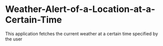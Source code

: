 # Weather-Alert-of-a-Location-at-a-Certain-Time
This application fetches the current weather at a certain time specified by the user
